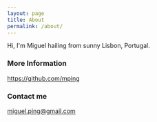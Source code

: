 ```yaml
---
layout: page
title: About
permalink: /about/
---
```


Hi, I'm Miguel hailing from sunny Lisbon, Portugal.

### More Information

https://github.com/mping

### Contact me

[miguel.ping@gmail.com](mailto:miguel.ping@gmail.com)